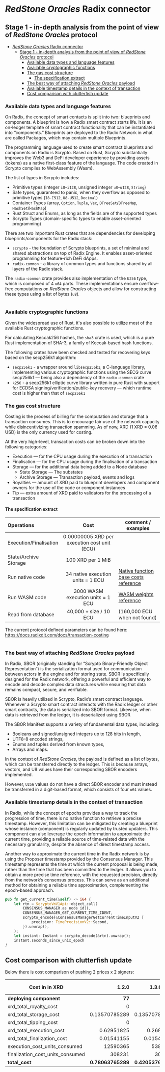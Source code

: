 # *RedStone Oracles* Radix connector

## Stage 1 - in-depth analysis from the point of view of *RedStone Oracles* protocol

<!-- TOC -->

* [*RedStone Oracles* Radix connector](#redstone-oracles-radix-connector)
  * [Stage 1 - in-depth analysis from the point of view of *RedStone
      Oracles* protocol](#stage-1---in-depth-analysis-from-the-point-of-view-of-redstone-oracles-protocol)
    * [Available data types and language features](#available-data-types-and-language-features)
    * [Available cryptographic functions](#available-cryptographic-functions)
    * [The gas cost structure](#the-gas-cost-structure)
      * [The specification extract](#the-specification-extract)
    * [The best way of attaching *RedStone Oracles* payload](#the-best-way-of-attaching-redstone-oracles-payload)
    * [Available timestamp details in the context of transaction](#available-timestamp-details-in-the-context-of-transaction)
    * [Cost comparison with clutterfish update](#cost-comparison-with-clutterfish-update)

<!-- TOC -->

### Available data types and language features

On Radix, the concept of smart contacts is split into two: blueprints and components.
A blueprint is how a Radix smart contract starts life. It is an on-ledger template of smart contract functionality
that can be instantiated into “components.” Blueprints are deployed to the Radix Network in what are called Packages,
which may contain multiple Blueprints.

The programming language used to create smart contract blueprints and components on Radix is Scrypto.
Based on Rust, Scrypto substantially improves the Web3 and DeFi developer experience by providing assets (tokens)
as a native first-class feature of the language. The code created in Scrypto compiles to WebAssembly (Wasm).

The list of types in Scrypto includes:

* Primitive types (integer `i8`-`i128`, unsigned integer `u8`-`u128`, `String`)
* Safe types, guaranteed to panic, when they overflow as opposed to primitive types (`I8-I512`, `U8-U512`, `Decimal`)
* Container Types (array, `Option`, `Tuple`, `Vec`, `BTreeSet`/`BTreeMap`, `HashSet`/`HashMap`)
* Rust Struct and Enums, as long as the fields are of the supported types
* Scrypto Types (domain-specific types to enable asset-oriented programming)

There are two important Rust crates that are dependencies for developing blueprints/components for the Radix stack:

* `scrypto` - the foundation of Scrypto blueprints, a set of minimal and shared abstractions on top of Radix Engine.
  It enables asset-oriented programming for feature-rich DeFi dApps.
* `radix-common` - a library of common types and functions shared by all layers of the Radix stack.

The `radix-common` crate provides also implementation of the `U256` type, which is composed of 4 `u64` parts.
These implementations ensure overflow-free computations on *RedStone Oracles* objects and
allow for constructing these types using a list of bytes (`u8`).
<br />
<br />

### Available cryptographic functions

Given the widespread use of Rust, it's also possible to utilize most of the available Rust cryptographic functions.

For calculating Keccak256 hashes, the `sha3` crate is used, which is a pure Rust implementation of SHA-3, a family of
Keccak-based hash functions.

The following crates have been checked and tested for recovering keys based on the secp256k1 algorithm:

* `secp256k1` - a wrapper around `libsecp256k1`, a C-language library, implementing various cryptographic functions
  using the SECG curve secp256k1 — being also a dependency of the `radix-common` crate
* `k256` - a secp256k1 elliptic curve library written in pure Rust with support for ECDSA
  signing/verification/public-key recovery — which runtime cost is higher than that of `secp256k1`

### The gas cost structure

Costing is the process of billing for the computation and storage that a transaction consumes.
This is to encourage fair use of the network capacity while disincentivizing transaction spamming.
As of now, XRD (1 XRD = 0.06 USD) is the only currency used for costing.

At the very high-level, transaction costs can be broken down into the following categories:

* Execution — for the CPU usage during the execution of a transaction
* Finalisation — for the CPU usage during the finalisation of a transaction
* Storage — for the additional data being added to a Node database
  * State Storage — The substates
  * Archive Storage — Transaction payload, events and logs
* Royalties — amount of XRD paid to blueprint developers and component owners for the use of the code or component
  instances
* Tip — extra amount of XRD paid to validators for the processing of a transaction

#### The specification extract

| Operations             |                     Cost                     | comment / examples                                                                                                                                |
|:-----------------------|:--------------------------------------------:|---------------------------------------------------------------------------------------------------------------------------------------------------|
| Execution/Finalisation | 0.00000005 XRD per execution cost unit (ECU) |                                                                                                                                                   |
| State/Archive Storage  |              100 XRD per 1 MiB               |                                                                                                                                                   |
| Run native code        |      34 native execution units = 1 ECU       | [Native function base costs reference](https://github.com/radixdlt/radixdlt-scrypto/blob/main/radix-engine/assets/native_function_base_costs.csv) |
| Run WASM code          |      3000 WASM execution units = 1 ECU       | [WASM weights reference](https://github.com/radixdlt/radixdlt-scrypto/blob/main/radix-engine/src/vm/wasm/weights.rs)                              |
| Read from database     |           40,000 + size / 10  ECU            | (160,000 ECU when not found)                                                                                                                      |

The current protocol defined parameters can be found here: https://docs.radixdlt.com/docs/transaction-costing
<br />
<br />

### The best way of attaching *RedStone Oracles* payload

In Radix, SBOR (originally standing for “Scrypto Binary-Friendly Object Representation”) is the serialization format
used for communication between actors in the engine and for storing state.
SBOR is specifically designed for the Radix network, offering a powerful and efficient way to encode and decode complex
data structures while ensuring that data remains compact, secure, and verifiable.

SBOR is heavily utilized in Scrypto, Radix’s smart contract language. Whenever a Scrypto smart contract interacts
with the Radix ledger or other smart contracts, the data is serialized into SBOR format.
Likewise, when data is retrieved from the ledger, it is deserialized using SBOR.

The SBOR Manifest supports a variety of fundamental data types, including:

* Booleans and signed/unsigned integers up to 128 bits in length,
* UTF8-8 encoded strings,
* Enums and tuples derived from known types,
* Arrays and maps.

In the context of *RedStone Oracles*, the payload is defined as a list of bytes, which can be transferred directly
to the ledger. This is because arrays, vectors, and U8 values have their corresponding SBOR encoders implemented.

However, `U256` values do not have a direct SBOR encoder and must instead be transferred in a digit-based format,
which consists of four `u64` values.

### Available timestamp details in the context of transaction

In Radix, while the concept of epochs provides a way to track the progression of time, there is no native function
to retrieve a precise timestamp. However, this limitation can be mitigated by creating a blueprint whose instance
(component) is regularly updated by trusted updaters. This component can also leverage the epoch information
to approximate the current time, providing a reliable source of time-related data with the necessary granularity,
despite the absence of direct timestamp access.

Another way to approximate the current time in the Radix network is by using the Proposer timestamp provided
by the Consensus Manager. This timestamp represents the time at which the current proposal is being made,
rather than the time that has been committed to the ledger. It allows you to obtain a more precise time reference,
with the requested precision, directly from the network’s consensus process. This can serve as an additional method
for obtaining a reliable time approximation, complementing the epoch-based approach.

```rust
pub fn get_current_time(&self) -> i64 {
    let rtn = ScryptoVmV1Api::object_call(
        CONSENSUS_MANAGER.as_node_id(),
        CONSENSUS_MANAGER_GET_CURRENT_TIME_IDENT,
        scrypto_encode(&ConsensusManagerGetCurrentTimeInputV2 {
            precision: TimePrecisionV2::Second,
        }).unwrap(),
    );
    let instant: Instant = scrypto_decode(&rtn).unwrap();
    instant.seconds_since_unix_epoch
}
```

## Cost comparison with clutterfish update

Below there is cost comparison of pushing 2 prices x 2 signers:

| Cost in in XRD                   |             1.2.0 |         1.3.0-dev | % Change |          1.3.0 |  % Change |
|----------------------------------|------------------:|------------------:|---------:|---------------:|----------:|
| **deploying component**          |            **77** |            **58** | **-25%** |         **56** | **-3.5%** |
| xrd_total_royalty_cost           |                 0 |                 0 |       0% |              0 |        0% |
| xrd_total_storage_cost           |     0.13570785289 |     0.13570785289 |       0% |  0.12273788241 |      -10% |
| xrd_total_tipping_cost           |                 0 |                 0 |       0% |              0 |        0% |
| xrd_total_execution_cost         |        0.62951825 |         0.2694182 |     -57% |     0.23631415 |      -10% |
| xrd_total_finalization_cost      |        0.01541155 |        0.01541155 |       0% |     0.01541155 |        0% |
| execution_cost_units_consumed    |          12590365 |           5388364 |     -57% |        4726283 |      -10% |
| finalization_cost_units_consumed |            308231 |            308231 |       0% |         308231 |        0% |
| **total_cost**                   | **0.78063765289** | **0.42053760289** | **-46%** | **0,37446358** |  **-11%** |
